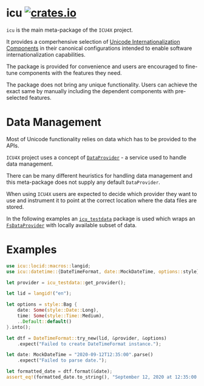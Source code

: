 # icu [![crates.io](http://meritbadge.herokuapp.com/icu)](https://crates.io/crates/icu)

`icu` is the main meta-package of the `ICU4X` project.

It provides a comperhensive selection of [Unicode Internationalization Components](http://site.icu-project.org/)
in their canonical configurations intended to enable software
internationalization capabilities.

The package is provided for convenience and users are encouraged
to fine-tune components with the features they need.

The package does not bring any unique functionality. Users
can achieve the exact same by manually including the dependent
components with pre-selected features.

# Data Management

Most of Unicode functionality relies on data which has to be provided
to the APIs.

`ICU4X` project uses a concept of [`DataProvider`] - a service used to
handle data management.

There can be many different heuristics for handling data management and
this meta-package does not supply any default `DataProvider`.

When using `ICU4X` users are expected to decide which provider they want to use
and instrument it to point at the correct location where the data files are stored.

In the following examples an [`icu_testdata`] package is used which wraps
an [`FsDataProvider`] with locally available subset of data.

# Examples

```rust
use icu::locid::macros::langid;
use icu::datetime::{DateTimeFormat, date::MockDateTime, options::style};

let provider = icu_testdata::get_provider();

let lid = langid!("en");

let options = style::Bag {
    date: Some(style::Date::Long),
    time: Some(style::Time::Medium),
    ..Default::default()
}.into();

let dtf = DateTimeFormat::try_new(lid, &provider, &options)
    .expect("Failed to create DateTimeFormat instance.");

let date: MockDateTime = "2020-09-12T12:35:00".parse()
    .expect("Failed to parse date.");

let formatted_date = dtf.format(&date);
assert_eq!(formatted_date.to_string(), "September 12, 2020 at 12:35:00 PM");
```

[`icu_testdata`]: ../icu_testdata/index.html
[`DataProvider`]: ../icu_provider/prelude/trait.DataProvider.html
[`FsDataProvider`]: ../icu_provider_fs/struct.FsDataProvider.html

